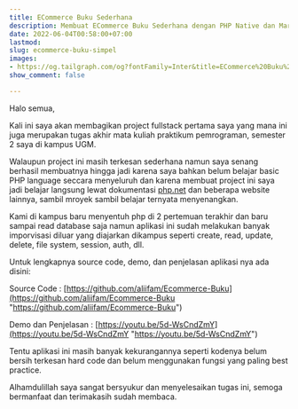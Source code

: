 ```yaml
---
title: ECommerce Buku Sederhana
description: Membuat ECommerce Buku Sederhana dengan PHP Native dan MariaDB
date: 2022-06-04T00:58:00+07:00
lastmod: 
slug: ecommerce-buku-simpel
images:
- https://og.tailgraph.com/og?fontFamily=Inter&title=ECommerce%20Buku%20Sederhana&titleTailwind=text-gray-800%20font-bold%20text-6xl&text=Membuat%20ECommerce%20Buku%20Sederhana%20dengan%20PHP%20Native%20dan%20MariaDB&textTailwind=text-gray-700%20text-2xl%20mt-4&logoTailwind=h-8&bgTailwind=bg-white&footer=tailgraph.com&footerTailwind=text-teal-600&t=1657002863594&refresh=1
show_comment: false

---
```

Halo semua,

Kali ini saya akan membagikan project fullstack pertama saya yang mana ini juga merupakan tugas akhir mata kuliah praktikum pemrograman, semester 2 saya di kampus UGM.

Walaupun project ini masih terkesan sederhana namun saya senang berhasil membuatnya hingga jadi karena saya bahkan belum belajar basic PHP language seccara menyeluruh dan karena membuat project ini saya jadi belajar langsung lewat dokumentasi [php.net]() dan beberapa website lainnya, sambil mroyek sambil belajar ternyata menyenangkan.

Kami di kampus baru menyentuh php di 2 pertemuan terakhir dan baru sampai read database saja namun aplikasi ini sudah melakukan banyak imporvisasi diluar yang diajarkan dikampus seperti create, read, update, delete, file system, session, auth, dll.

Untuk lengkapnya source code, demo, dan penjelasan aplikasi nya ada disini:

Source Code : [https://github.com/aliifam/Ecommerce-Buku](https://github.com/aliifam/Ecommerce-Buku "https://github.com/aliifam/Ecommerce-Buku")

Demo dan Penjelasan : [https://youtu.be/5d-WsCndZmY](https://youtu.be/5d-WsCndZmY "https://youtu.be/5d-WsCndZmY") 

Tentu aplikasi ini masih banyak kekurangannya seperti kodenya belum bersih terkesan hard code dan belum menggunakan fungsi yang paling best practice.

Alhamdulillah saya sangat bersyukur dan menyelesaikan tugas ini, semoga bermanfaat dan terimakasih sudah membaca.